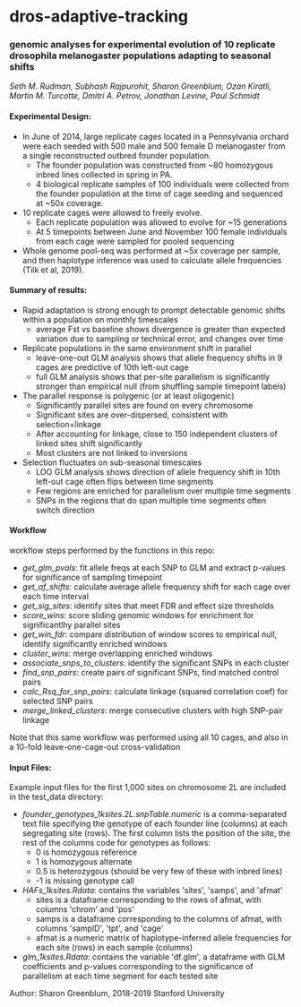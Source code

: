 # dros-adaptive-tracking

### genomic analyses for experimental evolution of 10 replicate drosophila melanogaster populations adapting to seasonal shifts

_Seth M. Rudman, Subhash Rajpurohit, Sharon Greenblum, Ozan Kiratli, Martin M. Turcotte, Dmitri A. Petrov, Jonathan Levine, Paul Schmidt_

#### Experimental Design:
+ In June of 2014, large replicate cages located in a Pennsylvania orchard were each seeded with 500 male and 500 female D melanogaster from a single reconstructed outbred founder population. 
  + The founder population was constructed from ~80 homozygous inbred lines collected in spring in PA.
  + 4 biological replicate samples of 100 individuals were collected from the founder population at the time of cage seeding and sequenced at ~50x coverage.
+ 10 replicate cages were allowed to freely evolve.
  + Each replicate population was allowed to evolve for ~15 generations
  + At 5 timepoints between June and November 100 female individuals from each cage were sampled for pooled sequencing 
+ Whole genome pool-seq was performed at ~5x coverage per sample, and then haplotype inference was used to calculate allele frequencies (Tilk et al, 2019).

#### Summary of results:
+ Rapid adaptation is strong enough to prompt detectable genomic shifts within a population on monthly timescales
  + average Fst vs baseline shows divergence is greater than expected variation due to sampling or technical error, and changes over time
+ Replicate populations in the same environment shift in parallel
  + leave-one-out GLM analysis shows that allele frequency shifts in 9 cages are predictive of 10th left-out cage 
  + full GLM analysis shows that per-site parallelism is significantly stronger than empirical null (from shuffling sample timepoint labels)
+ The parallel response is polygenic (or at least oligogenic)
  + Significantly parallel sites are found on every chromosome
  + Significant sites are over-dispersed, consistent with selection+linkage
  + After accounting for linkage, close to 150 independent clusters of linked sites shift significantly 
  + Most clusters are not linked to inversions
+ Selection fluctuates on sub-seasonal timescales
  + LOO GLM analysis shows direction of allele frequency shift in 10th left-out cage often flips between time segments
  + Few regions are enriched for parallelism over multiple time segments
  + SNPs in the regions that do span multiple time segments often switch direction
  
#### Workflow
workflow steps performed by the functions in this repo:  
+  _get_glm_pvals_: fit allele freqs at each SNP to GLM and extract p-values for significance of sampling timepoint  
+  _get_af_shifts_: calculate average allele frequency shift for each cage over each time interval
+  _get_sig_sites_: identify sites that meet FDR and effect size thresholds  
+  _score_wins_: score sliding genomic windows for enrichment for significantlhy parallel sites  
+  _get_win_fdr_: compare distribution of window scores to empirical null, identify significantly enriched windows  
+  _cluster_wins_: merge overlapping enriched windows  
+  _associate_snps_to_clusters_: identify the significant SNPs in each cluster  
+  _find_snp_pairs_: create pairs of significant SNPs, find matched control pairs  
+  _calc_Rsq_for_snp_pairs_: calculate linkage (squared correlation coef) for selected SNP pairs  
+  _merge_linked_clusters_: merge consecutive clusters with high SNP-pair linkage  
  
Note that this same workflow was performed using all 10 cages, and also in a 10-fold leave-one-cage-out cross-validation

#### Input Files:
Example input files for the first 1,000 sites on chromosome 2L are included in the test_data directory:
+  _founder_genotypes_1ksites.2L.snpTable.numeric_ is a comma-separated text file specifying the genotype of each founder line (columns) at each segregating site (rows). The first column lists the position of the site, the rest of the columns code for genotypes as follows:
	+   0 is homozygous reference
	+   1 is homozygous alternate
	+   0.5 is heterozygous (should be very few of these with inbred lines)
	+   -1 is missing genotype call 
+  _HAFs_1ksites.Rdata_: contains the variables 'sites', 'samps', and 'afmat'
	+   sites is a dataframe corresponding to the rows of afmat, with columns 'chrom' and 'pos'
	+   samps is a dataframe corresponding to the columns of afmat, with columns 'sampID', 'tpt', and 'cage'
	+   afmat is a numeric matrix of haplotype-inferred allele frequencies for each site (rows) in each sample (columns)
+  _glm_1ksites.Rdata_: contains the variable 'df.glm', a dataframe with GLM coefficients and p-values corresponding to the significance of parallelism at each time segment for each tested site

Author: Sharon Greenblum, 2018-2019 Stanford University
